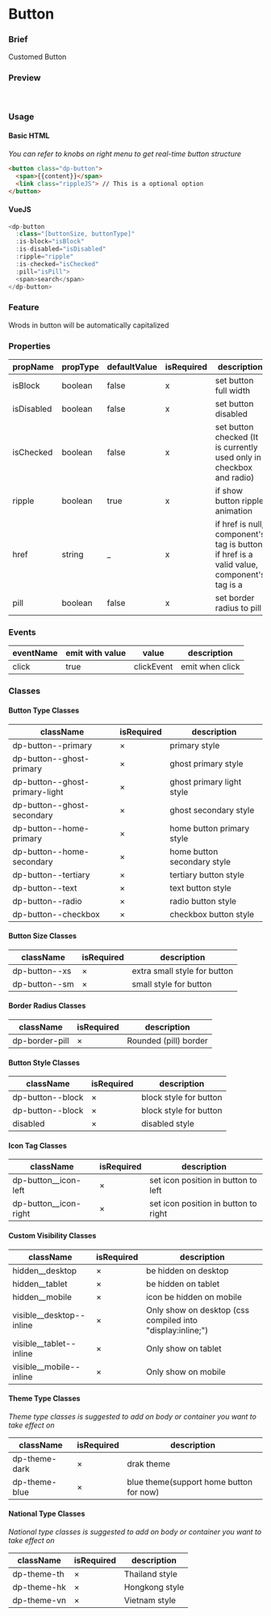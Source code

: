 # Button

### Brief
Customed Button

### Preview
<!-- STORY -->

<br>

### Usage

#### Basic HTML
*You can refer to knobs on right menu to get real-time button structure*

``` HTML
<button class="dp-button">
  <span>{{content}}</span>
  <link class="rippleJS"> // This is a optional option
</button>
```
#### VueJS

```javascript
<dp-button
  :class="[buttonSize, buttonType]"
  :is-block="isBlock"
  :is-disabled="isDisabled"
  :ripple="ripple"
  :is-checked="isChecked"
  :pill="isPill">
  <span>search</span>
</dp-button>
```

### Feature
Wrods in button will be automatically capitalized

### Properties
| propName   | propType | defaultValue | isRequired | description                                                                                |
| ---------- | -------- | ------------ | ---------- | ------------------------------------------------------------------------------------------ |
| isBlock    | boolean  | false        | x          | set button full width                                                                      |
| isDisabled | boolean  | false        | x          | set button disabled                                                                        |
| isChecked  | boolean  | false        | x          | set button checked (It is currently used only in checkbox and radio)                       |
| ripple     | boolean  | true         | x          | if show button ripple animation                                                            |
| href       | string   | _            | x          | if href is null, component's tag is button; if href is a valid value, component's tag is a |
| pill       | boolean  | false        | x          | set border radius to pill                                                                  |

### Events
| eventName | emit with value | value      | description     |
| --------- | --------------- | ---------- | --------------- |
| click     | true            | clickEvent | emit when click |

### Classes

#### Button Type Classes
| className                      | isRequired | description                 |
| ------------------------------ | ---------- | --------------------------- |
| dp-button--primary             | ×          | primary style               |
| dp-button--ghost-primary       | ×          | ghost primary style         |
| dp-button--ghost-primary-light | ×          | ghost primary light style   |
| dp-button--ghost-secondary     | ×          | ghost secondary style       |
| dp-button--home-primary        | ×          | home button primary style   |
| dp-button--home-secondary      | ×          | home button secondary style |
| dp-button--tertiary            | ×          | tertiary button style       |
| dp-button--text                | ×          | text button style           |
| dp-button--radio               | ×          | radio button style          |
| dp-button--checkbox            | ×          | checkbox button style       |

#### Button Size Classes
| className     | isRequired | description                  |
| ------------- | ---------- | ---------------------------- |
| dp-button--xs | ×          | extra small style for button |
| dp-button--sm | ×          | small style for button       |

#### Border Radius Classes
| className    | isRequired | description           |
| ------------ | ---------- | --------------------- |
| dp-border-pill | ×          | Rounded (pill) border |

#### Button Style Classes
| className        | isRequired | description            |
| ---------------- | ---------- | ---------------------- |
| dp-button--block | ×          | block style for button |
| dp-button--block | ×          | block style for button |
| disabled         | ×          | disabled style         |

#### Icon Tag Classes
| className             | isRequired | description                          |
| --------------------- | ---------- | ------------------------------------ |
| dp-button__icon-left  | ×          | set icon position in button to left  |
| dp-button__icon-right | ×          | set icon position in button to right |

#### Custom Visibility Classes
| className                | isRequired | description                                                |
| ------------------------ | ---------- | ---------------------------------------------------------- |
| hidden__desktop          | ×          | be hidden on desktop                                       |
| hidden__tablet           | ×          | be hidden on tablet                                        |
| hidden__mobile           | ×          | icon be hidden on mobile                                   |
| visible__desktop--inline | ×          | Only show on desktop (css compiled into "display:inline;") |
| visible__tablet--inline  | ×          | Only show on tablet                                        |
| visible__mobile--inline  | ×          | Only show on mobile                                        |

#### Theme Type Classes
*Theme type classes is suggested to add on body or container you want to take effect on*

| className     | isRequired | description                             |
| ------------- | ---------- | --------------------------------------- |
| dp-theme-dark | ×          | drak theme                              |
| dp-theme-blue | ×          | blue theme(support home button for now) |

#### National Type Classes
*National type classes is suggested to add on body or container you want to take effect on*

| className   | isRequired | description    |
| ----------- | ---------- | -------------- |
| dp-theme-th | ×          | Thailand style |
| dp-theme-hk | ×          | Hongkong style |
| dp-theme-vn | ×          | Vietnam style  |
